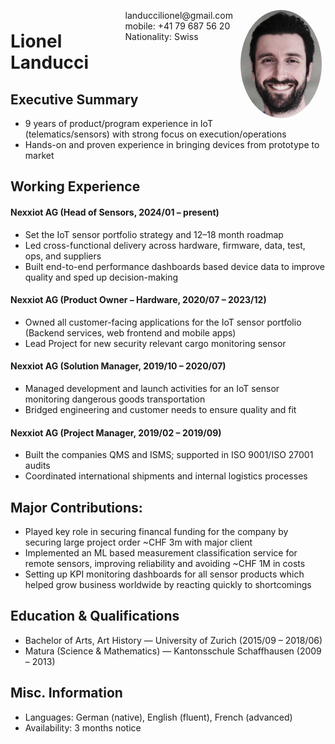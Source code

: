 <img style="float:right;border-radius:100%;width:130px;padding:6px" src="profilepicsmall.jpg" />

<span style="float:right;padding:6px"> 
  landuccilionel@gmail.com <br> mobile: +41 79 687 56 20 <br> Nationality: Swiss
</span>

# Lionel Landucci  

## Executive Summary

* 9 years of product/program experience in IoT (telematics/sensors) with strong focus on execution/operations
* Hands-on and proven experience in bringing devices from prototype to market  

## Working Experience

#### Nexxiot AG (Head of Sensors, 2024/01 – present) 

* Set the IoT sensor portfolio strategy and 12–18 month roadmap
* Led cross-functional delivery across hardware, firmware, data, test, ops, and suppliers
* Built end-to-end performance dashboards based device data to improve quality and sped up decision-making

#### Nexxiot AG (Product Owner – Hardware, 2020/07 – 2023/12) 

* Owned all customer-facing applications for the IoT sensor portfolio (Backend services, web frontend and mobile apps)
* Lead Project for new security relevant cargo monitoring sensor

#### Nexxiot AG (Solution Manager, 2019/10 – 2020/07) 

* Managed development and launch activities for an IoT sensor monitoring dangerous goods transportation
* Bridged engineering and customer needs to ensure quality and fit

#### Nexxiot AG (Project Manager, 2019/02 – 2019/09) 

* Built the companies QMS and ISMS; supported in ISO 9001/ISO 27001 audits  
* Coordinated international shipments and internal logistics processes

## Major Contributions: 

* Played key role in securing financal funding for the company by securing large project order ~CHF 3m with major client
* Implemented an ML based measurement classification service for remote sensors, improving reliability and avoiding ~CHF 1M in costs
* Setting up KPI monitoring dashboards for all sensor products which helped grow business worldwide by reacting quickly to shortcomings

## Education & Qualifications

* Bachelor of Arts, Art History — University of Zurich (2015/09 – 2018/06)
* Matura (Science & Mathematics) — Kantonsschule Schaffhausen (2009 – 2013)

## Misc. Information

* Languages: German (native), English (fluent), French (advanced)
* Availability: 3 months notice
